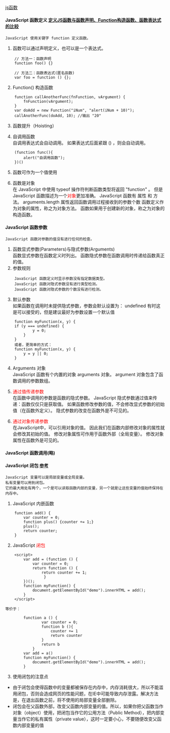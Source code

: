 [js函数](http://www.runoob.com/js/js-function-definition.html)

#### JavaScript 函数定义 [定义JS函数与函数声明、Function构造函数、函数表达式的比较](http://itbilu.com/javascript/js/4yOSqHzrb.html)
    JavaScript 使用关键字 function 定义函数。
1.    函数可以通过声明定义，也可以是一个表达式。
```
    // 方法一：函数声明
    function foo() {}

    // 方法二：函数表达式(匿名函数)
    var foo = function () {};
```

2. Function() 构造函数
```
    function callAnotherFunc(fnFunction, vArgument) {     
        fnFunction(vArgument);     
    }     
    var doAdd = new Function("iNum", "alert(iNum + 10)");     
    callAnotherFunc(doAdd, 10); //输出 "20"  
```

3. 函数提升（Hoisting）

4. 自调用函数  
    自调用表达式会自动调用。
    如果表达式后面紧跟 () ，则会自动调用。
```
    (function func(){
        alert("自调用函数");
    })()
```

5. 函数可作为一个值使用  

6. 函数是对象  
    在 JavaScript 中使用 typeof 操作符判断函数类型将返回 "function" 。
    但是JavaScript 函数描述为一个<font color='red'>对象</font>更加准确。
    JavaScript 函数有 属性 和 方法。
    arguments.length 属性返回函数调用过程接收到的参数个数
    函数定义作为对象的属性，称之为对象方法。
    函数如果用于创建新的对象，称之为对象的构造函数。

#### JavaScript 函数参数  
    JavaScript 函数对参数的值没有进行任何的检查。
1. 函数显式参数(Parameters)与隐式参数(Arguments)  
    函数显式参数在函数定义时列出。
    函数隐式参数在函数调用时传递给函数真正的值。
2. 参数规则  
```
    JavaScript 函数定义时显示参数没有指定数据类型。
    JavaScript 函数对隐式参数没有进行类型检测。
    JavaScript 函数对隐式参数的个数没有进行检测。
```

3. 默认参数  
    如果函数在调用时未提供隐式参数，参数会默认设置为： undefined
    有时这是可以接受的，但是建议最好为参数设置一个默认值
```
    function myFunction(x, y) {
    if (y === undefined) {
            y = 0;
        } 
    }
    或者，更简单的方式：
    function myFunction(x, y) {
        y = y || 0;
    }
```

4. Arguments 对象  
    JavaScript 函数有个内置的对象 arguments 对象。
    argument 对象包含了函数调用的参数数组。

5. <font color='red'>通过值传递参数</font>  
    在函数中调用的参数是函数的隐式参数。
    JavaScript 隐式参数通过值来传递：函数仅仅只是获取值。
    如果函数修改参数的值，不会修改显式参数的初始值（在函数外定义）。
    隐式参数的改变在函数外是不可见的。

6. <font color='red'>通过对象传递参数</font>  
    在JavaScript中，可以引用对象的值。
    因此我们在函数内部修改对象的属性就会修改其初始的值。
    修改对象属性可作用于函数外部（全局变量）。
    修改对象属性在函数外是可见的。

#### JavaScript 函数调用(略)

#### JavaScript 闭包 [参考](http://www.ruanyifeng.com/blog/2009/08/learning_javascript_closures.html)
    JavaScript 变量可以是局部变量或全局变量。
    私有变量可以用到闭包。
    它的最大用处有两个，一个是可以读取函数内部的变量，另一个就是让这些变量的值始终保持在内存中。 
1. JavaScript 内嵌函数
```
    function add() {
        var counter = 0;
        function plus() {counter += 1;}
        plus();    
        return counter; 
    }
```

2. JavaScript <font color='red'>闭包</font>
```
    <script>
        var add = (function () {
            var counter = 0;
            return function () { 
                return counter += 1;
                 }
        })();
        function myFunction() {
            document.getElementById("demo").innerHTML = add();
        }
    </script>
```
    等价于：
```
        function a () {
                var counter = 0;
                function b (){
                    counter += 1
                    return counter
                }
                return b
            }
        var add = a()
        function myFunction() {
            document.getElementById("demo").innerHTML = add();
        }
```
3. 使用闭包的注意点
 - 由于闭包会使得函数中的变量都被保存在内存中，内存消耗很大，所以不能滥用闭包，否则会造成网页的性能问题，在IE中可能导致内存泄露。解决方法是，在退出函数之前，将不使用的局部变量全部删除。
 - 闭包会在父函数外部，改变父函数内部变量的值。所以，如果你把父函数当作对象（object）使用，把闭包当作它的公用方法（Public Method），把内部变量当作它的私有属性（private value），这时一定要小心，不要随便改变父函数内部变量的值


